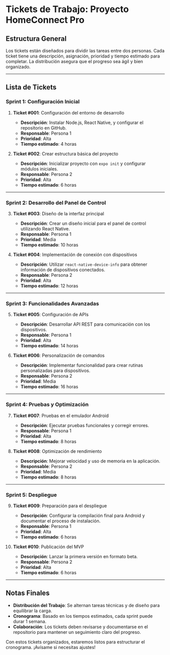 # Tickets de Trabajo: Proyecto **HomeConnect Pro**

## **Estructura General**
Los tickets están diseñados para dividir las tareas entre dos personas. Cada ticket tiene una descripción, asignación, prioridad y tiempo estimado para completar. La distribución asegura que el progreso sea ágil y bien organizado.

---

## **Lista de Tickets**

### **Sprint 1: Configuración Inicial**
1. **Ticket #001**: Configuración del entorno de desarrollo
   - **Descripción**: Instalar Node.js, React Native, y configurar el repositorio en GitHub.
   - **Responsable**: Persona 1
   - **Prioridad**: Alta
   - **Tiempo estimado**: 4 horas

2. **Ticket #002**: Crear estructura básica del proyecto
   - **Descripción**: Inicializar proyecto con `expo init` y configurar módulos iniciales.
   - **Responsable**: Persona 2
   - **Prioridad**: Alta
   - **Tiempo estimado**: 6 horas

---

### **Sprint 2: Desarrollo del Panel de Control**
3. **Ticket #003**: Diseño de la interfaz principal
   - **Descripción**: Crear un diseño inicial para el panel de control utilizando React Native.
   - **Responsable**: Persona 1
   - **Prioridad**: Media
   - **Tiempo estimado**: 10 horas

4. **Ticket #004**: Implementación de conexión con dispositivos
   - **Descripción**: Utilizar `react-native-device-info` para obtener información de dispositivos conectados.
   - **Responsable**: Persona 2
   - **Prioridad**: Alta
   - **Tiempo estimado**: 12 horas

---

### **Sprint 3: Funcionalidades Avanzadas**
5. **Ticket #005**: Configuración de APIs
   - **Descripción**: Desarrollar API REST para comunicación con los dispositivos.
   - **Responsable**: Persona 1
   - **Prioridad**: Alta
   - **Tiempo estimado**: 14 horas

6. **Ticket #006**: Personalización de comandos
   - **Descripción**: Implementar funcionalidad para crear rutinas personalizadas para dispositivos.
   - **Responsable**: Persona 2
   - **Prioridad**: Media
   - **Tiempo estimado**: 16 horas

---

### **Sprint 4: Pruebas y Optimización**
7. **Ticket #007**: Pruebas en el emulador Android
   - **Descripción**: Ejecutar pruebas funcionales y corregir errores.
   - **Responsable**: Persona 1
   - **Prioridad**: Alta
   - **Tiempo estimado**: 8 horas

8. **Ticket #008**: Optimización de rendimiento
   - **Descripción**: Mejorar velocidad y uso de memoria en la aplicación.
   - **Responsable**: Persona 2
   - **Prioridad**: Media
   - **Tiempo estimado**: 8 horas

---

### **Sprint 5: Despliegue**
9. **Ticket #009**: Preparación para el despliegue
   - **Descripción**: Configurar la compilación final para Android y documentar el proceso de instalación.
   - **Responsable**: Persona 1
   - **Prioridad**: Alta
   - **Tiempo estimado**: 6 horas

10. **Ticket #010**: Publicación del MVP
    - **Descripción**: Lanzar la primera versión en formato beta.
    - **Responsable**: Persona 2
    - **Prioridad**: Alta
    - **Tiempo estimado**: 6 horas

---

## **Notas Finales**
- **Distribución del Trabajo**: Se alternan tareas técnicas y de diseño para equilibrar la carga.
- **Cronograma**: Basado en los tiempos estimados, cada sprint puede durar 1 semana.
- **Colaboración**: Los tickets deben revisarse y documentarse en el repositorio para mantener un seguimiento claro del progreso.

Con estos tickets organizados, estaremos listos para estructurar el cronograma. ¡Avísame si necesitas ajustes!
